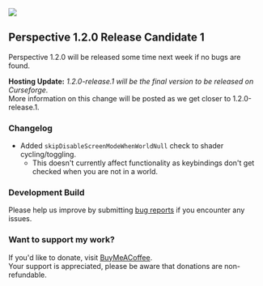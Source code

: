 ![](https://mclegoman.com/images/a/a7/Perspective_Development_Logo.png)  

## Perspective 1.2.0 Release Candidate 1  
Perspective 1.2.0 will be released some time next week if no bugs are found.  

**Hosting Update:** *1.2.0-release.1 will be the final version to be released on Curseforge.*  
More information on this change will be posted as we get closer to 1.2.0-release.1.  

### Changelog  
- Added `skipDisableScreenModeWhenWorldNull` check to shader cycling/toggling.  
  - This doesn't currently affect functionality as keybindings don't get checked when you are not in a world.  

### Development Build  
Please help us improve by submitting [bug reports](https://github.com/MCLegoMan/Perspective/issues) if you encounter any issues.  

### Want to support my work?  
If you'd like to donate, visit [BuyMeACoffee](https://www.buymeacoffee.com/mclegoman).  
Your support is appreciated, please be aware that donations are non-refundable.  